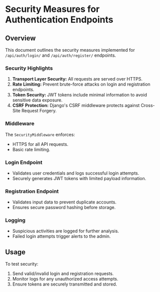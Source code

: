 # Security Measures for Authentication Endpoints

## Overview
This document outlines the security measures implemented for `/api/auth/login/` and `/api/auth/register/` endpoints.

### Security Highlights
1. **Transport Layer Security:** All requests are served over HTTPS.
2. **Rate Limiting:** Prevent brute-force attacks on login and registration endpoints.
3. **Token Security:** JWT tokens include minimal information to avoid sensitive data exposure.
4. **CSRF Protection:** Django's CSRF middleware protects against Cross-Site Request Forgery.

### Middleware
The `SecurityMiddleware` enforces:
- HTTPS for all API requests.
- Basic rate limiting.

### Login Endpoint
- Validates user credentials and logs successful login attempts.
- Securely generates JWT tokens with limited payload information.

### Registration Endpoint
- Validates input data to prevent duplicate accounts.
- Ensures secure password hashing before storage.

### Logging
- Suspicious activities are logged for further analysis.
- Failed login attempts trigger alerts to the admin.

## Usage
To test security:
1. Send valid/invalid login and registration requests.
2. Monitor logs for any unauthorized access attempts.
3. Ensure tokens are securely transmitted and stored.